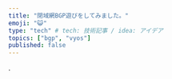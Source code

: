 ```yaml
---
title: "閉域網BGP遊びをしてみました。"
emoji: "😺"
type: "tech" # tech: 技術記事 / idea: アイデア
topics: ["bgp", "vyos"]
published: false
---
```


.
